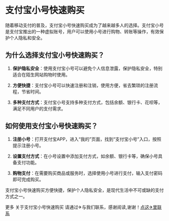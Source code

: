 # 支付宝小号快速购买

随着移动支付的普及，支付宝小号快速购买成为了越来越多人的选择。支付宝小号是支付宝推出的一种虚拟账号，用户可以使用小号进行购物、转账等操作，有效保护个人隐私和安全。

## 为什么选择支付宝小号快速购买？

1. **保护隐私安全**：使用支付宝小号可以避免个人信息泄露，保护隐私安全，特别适合在陌生网站购物时使用。

2. **方便快捷**：支付宝小号可以快速注册和注销，使用方便，省去繁琐的注册流程，节省时间。

3. **多种支付方式**：支付宝小号支持多种支付方式，包括余额、银行卡、花呗等，满足不同用户的支付需求。

## 如何使用支付宝小号快速购买？

1. **注册小号**：打开支付宝APP，进入“我的”页面，找到“支付宝小号”入口，按照提示注册小号。

2. **设置支付方式**：在小号设置中添加支付方式，如余额、银行卡等，确保小号具备支付功能。

3. **购物支付**：在需要购买商品或服务时，选择使用小号进行支付，输入支付密码即可完成购买。

支付宝小号快速购买方便快捷，保护个人隐私安全，是现代生活中不可或缺的支付方式之一。

更多 关于支付宝小号快速购买 请通过✈与我们联系，感谢阅读,谢谢！[点这✈里联系](https://d.k02.cc)
